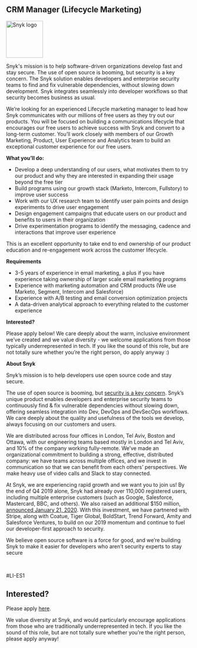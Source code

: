 CRM Manager (Lifecycle Marketing)
---

<img src="https://res.cloudinary.com/snyk/image/upload/v1537345894/press-kit/brand/logo-black.png" width="100" alt="Snyk logo" />

<p><span style="font-weight: 400;">Snyk's mission is to help software-driven organizations develop fast and stay secure. The use of open source is booming, but security is a key concern. The Snyk solution enables developers and enterprise security teams to find and fix vulnerable dependencies, without slowing down development. Snyk integrates seamlessly into developer workflows so that security becomes business as usual.&nbsp;</span></p>
<p><span style="font-weight: 400;">We’re looking for an experienced Lifecycle marketing manager to lead how Snyk communicates with our millions of free users as they try out our products. You will be focused on building a communications lifecycle that encourages our free users to achieve success with Snyk and convert to a long-term customer. You’ll work closely with members of our Growth Marketing, Product, User Experience and Analytics team to build an exceptional customer experience for our free users.&nbsp;</span></p>
<p><strong>What you’ll do:&nbsp;</strong></p>
<ul>
<li style="font-weight: 400;"><span style="font-weight: 400;">Develop a deep understanding of our users, what motivates them to try our product and why they are interested in expanding their usage beyond the free tier</span></li>
<li style="font-weight: 400;"><span style="font-weight: 400;">Build programs using our growth stack (Marketo, Intercom, Fullstory) to improve user success&nbsp;</span></li>
<li style="font-weight: 400;"><span style="font-weight: 400;">Work with our UX research team to identify user pain points and design experiments to drive user engagement</span></li>
<li style="font-weight: 400;"><span style="font-weight: 400;">Design engagement campaigns that educate users on our product and benefits to users in their organization&nbsp;</span></li>
<li style="font-weight: 400;"><span style="font-weight: 400;">Drive experimentation programs to identify the messaging, cadence and interactions that improve user experience</span></li>
</ul>
<p><span style="font-weight: 400;">This is an excellent opportunity to take end to end ownership of our product education and re-engagement work across the customer lifecycle.&nbsp;</span></p>
<p><strong>Requirements&nbsp;</strong></p>
<ul>
<li style="font-weight: 400;"><span style="font-weight: 400;">3-5 years of experience in email marketing, a plus if you have experience taking ownership of larger scale email marketing programs</span></li>
<li style="font-weight: 400;"><span style="font-weight: 400;">Experience with marketing automation and CRM products (We use Marketo, Segment, Intercom and Salesforce)&nbsp;</span></li>
<li style="font-weight: 400;"><span style="font-weight: 400;">Experience with A/B testing and email conversion optimization projects&nbsp;</span></li>
<li><span style="font-weight: 400;">A data-driven analytical approach to everything related to the customer experience&nbsp;</span></li>
</ul>
<p><strong>Interested?</strong></p>
<p><span style="font-weight: 400;">Please apply below! We care deeply about the warm, inclusive environment we’ve created and we value diversity - we welcome applications from those typically underrepresented in tech. If you like the sound of this role, but are not totally sure whether you’re the right person, do apply anyway :)</span></p>
<p><strong>About Snyk</strong></p>
<p><span style="font-weight: 400;">Snyk’s mission is to help developers use open source code and stay secure.&nbsp;</span></p>
<p><span style="font-weight: 400;">The use of open source is booming, but </span><a href="https://snyk.io/blog/devsecops-insights-2020/"><span style="font-weight: 400;">security is a key concern</span></a><span style="font-weight: 400;">. Snyk’s unique product enables developers and enterprise security teams to continuously find &amp; fix vulnerable dependencies without slowing down, offering seamless integration into Dev, DevOps and DevSecOps workflows. We care deeply about the quality and usefulness of the tools we develop, always focusing on our customers and users.&nbsp;</span></p>
<p><span style="font-weight: 400;">We are distributed across four offices in London, Tel Aviv, Boston and Ottawa, with our engineering teams based mostly in London and Tel Aviv, and 10% of the company working fully-remote. We’ve made an organizational commitment to building a strong, effective, distributed company: we have teams across multiple offices, and we invest in communication so that we can benefit from each others’ perspectives. We make heavy use of video calls and Slack to stay connected.</span></p>
<p><span style="font-weight: 400;">At Snyk, we are experiencing rapid growth and we want you to join us! By the end of Q4 2019 alone, Snyk had already over 110,000 registered users, including multiple enterprise customers (such as Google, Salesforce, Mastercard, BBC, and others). We also raised an additional $150 million, </span><a href="https://snyk.io/blog/snyk-closes-150m/"><span style="font-weight: 400;">announced January 21, 2020</span></a><span style="font-weight: 400;">. With this investment, we have partnered with Stripe, along with Coatue, Tiger Global, BoldStart, Trend Forward, Amity and Salesforce Ventures, to build on our 2019 momentum and continue to fuel our developer-first approach to security.&nbsp;</span></p>
<p><span style="font-weight: 400;">We believe open source software is a force for good, and we’re building Snyk to make it easier for developers who aren’t security experts to stay secure</span></p>
<p>&nbsp;</p>
<p><span style="font-weight: 400;">#LI-ES1</span></p>

Interested?
---

Please apply [here](https://boards.greenhouse.io/snyk/jobs/4973791002#app).

We value diversity at Snyk, and would particularly encourage applications from those who are traditionally underrepresented in tech.
If you like the sound of this role, but are not totally sure whether you’re the right person, please apply anyway!
